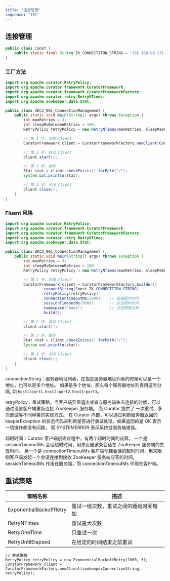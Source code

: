 ```yaml
---
title: "连接管理"
sequence: "102"
---
```


## 连接管理

```java
public class Const {
    public static final String ZK_CONNECTITON_STRING = "192.168.80.131:2181,192.168.80.132:2181,192.168.80.133:2181";
}
```

### 工厂方法

```java
import org.apache.curator.RetryPolicy;
import org.apache.curator.framework.CuratorFramework;
import org.apache.curator.framework.CuratorFrameworkFactory;
import org.apache.curator.retry.RetryNTimes;
import org.apache.zookeeper.data.Stat;

public class ZKC3_001_ConnectionManagement {
    public static void main(String[] args) throws Exception {
        int maxRetries = 3;
        int sleepMsBetweenRetries = 100;
        RetryPolicy retryPolicy = new RetryNTimes(maxRetries, sleepMsBetweenRetries);

        // 第 1 步，创建 Client
        CuratorFramework client = CuratorFrameworkFactory.newClient(Const.ZK_CONNECTITON_STRING, retryPolicy);

        // 第 2 步，启动 Client
        client.start();

        // 第 3 步，操作
        Stat stat = client.checkExists().forPath("/");
        System.out.println(stat);

        // 第 4 步，关闭 Client
        client.close();
    }
}
```

### Fluent 风格

```java
import org.apache.curator.RetryPolicy;
import org.apache.curator.framework.CuratorFramework;
import org.apache.curator.framework.CuratorFrameworkFactory;
import org.apache.curator.retry.RetryNTimes;
import org.apache.zookeeper.data.Stat;

public class ZKC3_001_ConnectionManagement {
    public static void main(String[] args) throws Exception {
        int maxRetries = 3;
        int sleepMsBetweenRetries = 100;
        RetryPolicy retryPolicy = new RetryNTimes(maxRetries, sleepMsBetweenRetries);

        // 第 1 步，创建 Client
        CuratorFramework client = CuratorFrameworkFactory.builder()
                .connectString(Const.ZK_CONNECTITON_STRING)
                .retryPolicy(retryPolicy)
                .connectionTimeoutMs(5000)    // 连接超时时间
                .sessionTimeoutMs(5000)       // 会话超时时间
                .namespace("base")            // 包含隔离名称
                .build();

        // 第 2 步，启动 Client
        client.start();

        // 第 3 步，操作
        Stat stat = client.checkExists().forPath("/");
        System.out.println(stat);

        // 第 4 步，关闭 Client
        client.close();
    }
}
```

connectionString：服务器地址列表，在指定服务器地址列表的时候可以是一个地址，也可以是多个地址。
如果是多个地址，那么每个服务器地址列表用逗号分隔, 如 `host1:port1,host2:port2,host3:port3`。

retryPolicy：重试策略，当客户端异常退出或者与服务端失去连接的时候，可以通过设置客户端重新连接 ZooKeeper 服务端。
而 Curator 提供了 一次重试、多次重试等不同种类的实现方式。
在 Curator 内部，可以通过判断服务器返回的 keeperException 的状态代码来判断是否进行重试处理，如果返回的是 OK 表示一切操作都没有问题，
而 SYSTEMERROR 表示系统或服务端错误。

超时时间：Curator 客户端创建过程中，有两个超时时间的设置。
一个是 sessionTimeoutMs 会话超时时间，用来设置该条会话在 ZooKeeper 服务端的失效时间。
另一个是 connectionTimeoutMs 客户端创建会话的超时时间，用来限制客户端发起一个会话连接到接收 ZooKeeper 服务端应答的时间。
sessionTimeoutMs 作用在服务端，而 connectionTimeoutMs 作用在客户端。


## 重试策略

<table>
    <thead>
    <tr>
        <th>策略名称</th>
        <th>描述</th>
    </tr>
    </thead>
    <tbody>
    <tr>
        <td>ExponentialBackoffRetry</td>
        <td>重试一组次数，重试之间的睡眠时间增加</td>
    </tr>
    <tr>
        <td>RetryNTimes</td>
        <td>重试最大次数</td>
    </tr>
    <tr>
        <td>RetryOneTime</td>
        <td>只重试一次</td>
    </tr>
    <tr>
        <td>RetryUntilElapsed</td>
        <td>在给定的时间结束之前重试</td>
    </tr>
    </tbody>
</table>

```text
// 重试策略 
RetryPolicy retryPolicy = new ExponentialBackoffRetry(1000, 3);
CuratorFramework client = CuratorFrameworkFactory.newClient(zookeeperConnectionString, retryPolicy); 
```


